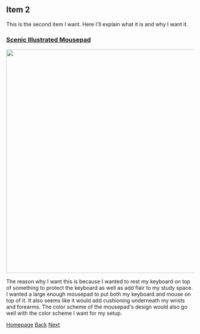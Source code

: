 ## Item 2
<p> This is the second item I want. Here I'll explain what it is and why I want it. </p>

### [Scenic Illustrated Mousepad](https://www.etsy.com/listing/1279814155/kawaii-green-desk-mat-cute-mousepad?click_key=612dc45817b71752849bc55707915197ef9e8904%3A1279814155&click_sum=7fb83cfe&ref=user_profile&pro=1&frs=1&sts=1)
<img src="/assets/mousepad.png" width="600" height="600">
<p> The reason why I want this is because I wanted to rest my keyboard on top of something to protect the keyboard as well as add flair to my study space. I wanted a large enough mousepad to put both my keyboard and mouse on top of it. It also seems like it would add cushioning underneath my wrists and forearms. The color scheme of the mousepad's design would also go well with the color scheme I want for my setup. </p>
  
[Homepage](https://github.com/yulizhu0/1600-Markdown-Challenge/blob/682a8ff07e23ece486312e7a1eb05e315825ef91/README.md) [Back](https://github.com/yulizhu0/1600-Markdown-Challenge/blob/9fa2cb188198868bf51baed0ac6786373a5769a9/item1.md) [Next](https://github.com/yulizhu0/1600-Markdown-Challenge/blob/defd234fef0de4b4b8574af25308a98d8890238e/item3.md)
